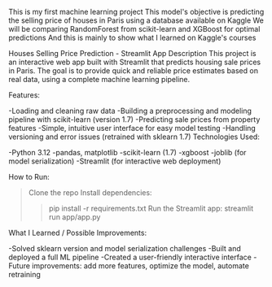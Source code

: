 This is my first machine learning project
This model's objective is predicting the selling price of houses in Paris using a database available on Kaggle
We will be comparing RandomForest from scikit-learn and XGBoost for optimal predictions
And this is mainly to show what I learned on Kaggle's courses

Houses Selling Price Prediction - Streamlit App
Description
This project is an interactive web app built with Streamlit that predicts housing sale prices in Paris.
The goal is to provide quick and reliable price estimates based on real data, using a complete machine learning pipeline.

Features:

-Loading and cleaning raw data
-Building a preprocessing and modeling pipeline with scikit-learn (version 1.7)
-Predicting sale prices from property features
-Simple, intuitive user interface for easy model testing
-Handling versioning and error issues (retrained with sklearn 1.7)
Technologies Used:

-Python 3.12
-pandas, matplotlib
-scikit-learn (1.7)
-xgboost
-joblib (for model serialization)
-Streamlit (for interactive web deployment)

How to Run:

>Clone the repo
>Install dependencies:
>>pip install -r requirements.txt
>Run the Streamlit app:
>>streamlit run app/app.py

What I Learned / Possible Improvements:

-Solved sklearn version and model serialization challenges
-Built and deployed a full ML pipeline
-Created a user-friendly interactive interface
-Future improvements: add more features, optimize the model, automate retraining
